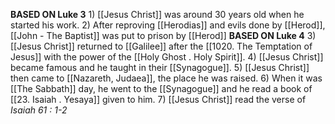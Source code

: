 **BASED ON Luke 3**
    1) [[Jesus Christ]] was around 30 years old when he started his work.
    2) After reproving [[Herodias]] and evils done by [[Herod]], [[John - The Baptist]] was put to prison by [[Herod]]
**BASED ON Luke 4**
	3) [[Jesus Christ]] returned to [[Galilee]] after the [[1020. The Temptation of Jesus]] with the power of the [[Holy Ghost . Holy Spirit]].
	4) [[Jesus Christ]] became famous and he taught in their [[Synagogue]].
	5) [[Jesus Christ]] then came to [[Nazareth, Judaea]], the place he was raised.
	6) When it was [[The Sabbath]] day, he went to the [[Synagogue]] and he read a book of [[23. Isaiah . Yesaya]] given to him.
	7) [[Jesus Christ]] read the verse of *Isaiah 61 : 1-2*